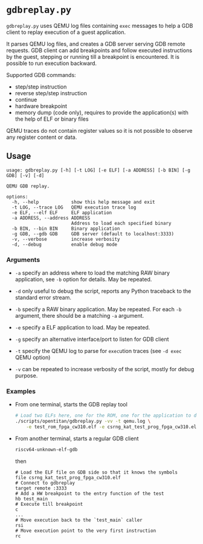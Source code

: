 # `gdbreplay.py`

`gdbreplay.py` uses QEMU log files containing `exec` messages to help a GDB client to replay
execution of a guest application.

It parses QEMU log files, and creates a GDB server serving GDB remote requests. GDB client can
add breakpoints and follow executed instructions by the guest, stepping or running till a
breakpoint is encountered. It is possible to run execution backward.

Supported GDB commands:

 * step/step instruction
 * reverse step/step instruction
 * continue
 * hardware breakpoint
 * memory dump (code only), requires to provide the application(s) with the help of ELF or binary
   files

QEMU traces do not contain register values so it is not possible to observe any register content or
data.

## Usage

````text
usage: gdbreplay.py [-h] [-t LOG] [-e ELF] [-a ADDRESS] [-b BIN] [-g GDB] [-v] [-d]

QEMU GDB replay.

options:
  -h, --help            show this help message and exit
  -t LOG, --trace LOG   QEMU execution trace log
  -e ELF, --elf ELF     ELF application
  -a ADDRESS, --address ADDRESS
                        Address to load each specified binary
  -b BIN, --bin BIN     Binary application
  -g GDB, --gdb GDB     GDB server (default to localhost:3333)
  -v, --verbose         increase verbosity
  -d, --debug           enable debug mode
````

### Arguments

* `-a` specify an address where to load the matching RAW binary application, see `-b` option for
  details. May be repeated.

* `-d` only useful to debug the script, reports any Python traceback to the standard error stream.

* `-b` specify a RAW binary application. May be repeated. For each `-b` argument, there should be
  a matching `-a` argument.

* `-e` specify a ELF application to load. May be repeated.

* `-g` specify an alternative interface/port to listen for GDB client

* `-t` specify the QEMU log to parse for `exec`ution traces (see `-d exec` QEMU option)

* `-v` can be repeated to increase verbosity of the script, mostly for debug purpose.

### Examples

* From one terminal, starts the GDB replay tool
  ````sh
  # Load two ELFs here, one for the ROM, one for the application to debug
  ./scripts/opentitan/gdbreplay.py -vv -t qemu.log \
      -e test_rom_fpga_cw310.elf -e csrng_kat_test_prog_fpga_cw310.elf
  ````

* From another terminal, starts a regular GDB client
  ````sh
  riscv64-unknown-elf-gdb
  ````
  then
  ````
  # Load the ELF file on GDB side so that it knows the symbols
  file csrng_kat_test_prog_fpga_cw310.elf
  # Connect to gdbreplay
  target remote :3333
  # Add a HW breakpoint to the entry function of the test
  hb test_main
  # Execute till breakpoint
  c
  ...
  # Move execution back to the `test_main` caller
  rsi
  # Move execution point to the very first instruction
  rc
  ````
